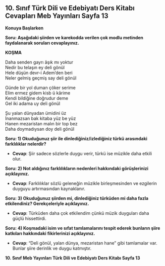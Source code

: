 ## 10. Sınıf Türk Dili ve Edebiyatı Ders Kitabı Cevapları Meb Yayınları Sayfa 13

**Konuya Başlarken**

**Soru: Aşağıdaki şiirden ve karekodda verilen çok modlu metinden faydalanarak soruları cevaplayınız.**

**KOŞMA**

Daha senden gayrı âşık mı yoktur  
 Nedir bu telaşın ey deli gönül  
 Hele düşün devr-i Adem’den beri  
 Neler gelmiş geçmiş say deli gönül

Günde bir yol duman çöker serime  
 Elim ermez gidem kisb ü kârime  
 Kendi bildiğine doğrudur deme  
 Gel iki adama uy deli gönül

Şu yalan dünyadan ümidini üz  
 İnanmazsan bak kitaba yüz be yüz  
 Hanen mezaristan malın bir top bez  
 Daha doymadıysan doy deli gönül

**Soru: 1) Okuduğunuz şiir ile dinlediğiniz/izlediğiniz türkü arasındaki farklılıklar nelerdir?**

* **Cevap**: Şiir sadece sözlerle duygu verir, türkü ise müzikle daha etkili olur.

**Soru: 2) Not aldığınız farklılıkların nedenleri hakkındaki görüşlerinizi açıklayınız.**

* **Cevap**: Farklılıklar sözlü geleneğin müzikle birleşmesinden ve ezgilerin duyguyu artırmasından kaynaklanır.

**Soru: 3) Okuduğunuz şiirden mi, dinlediğiniz türküden mi daha fazla etkilendiniz? Gerekçeleriyle açıklayınız.**

* **Cevap**: Türküden daha çok etkilendim çünkü müzik duyguları daha güçlü hissettirdi.

**Soru: 4) Koşmadaki isim ve sıfat tamlamalarını tespit ederek bunların şiire katkıları hakkındaki fikirlerinizi açıklayınız.**

* **Cevap**: “Deli gönül, yalan dünya, mezaristan hane” gibi tamlamalar var. Bunlar şiire derinlik ve duygu katmıştır.

**10. Sınıf Meb Yayınları Türk Dili ve Edebiyatı Ders Kitabı Sayfa 13**